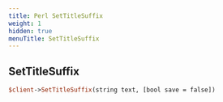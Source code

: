 ```yaml
---
title: Perl SetTitleSuffix
weight: 1
hidden: true
menuTitle: SetTitleSuffix
---
```

## SetTitleSuffix
```perl
$client->SetTitleSuffix(string text, [bool save = false])
```